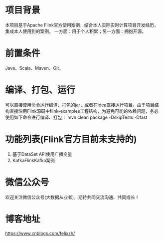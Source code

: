 # 项目背景

本项目基于Apache Flink官方使用案例，结合本人实际实时计算项目开发经历，集成本人使用到的案例。
一方面：用于个人积累；另一方面：拥抱开源。

# 前置条件

Java、Scala、Maven、Git。

# 编译、打包、运行
可以直接使用命令运行编译、打包的jar，或者在idea直接运行项目。由于项目结构直接沿用Flink源码中flink-examples工程结构，为避免可能的依赖问题，务必使用如下命令进行编译、打包：
mvn clean package -DskipTests -Dfast

# 功能列表(Flink官方目前未支持的)

1. 基于DataSet API使用广播变量
2. KafkaFlinkKafka案例


# 微信公众号

欢迎关注微信公众号(大数据从业者)，期待共同交流沟通、共同成长！

# 博客地址

https://www.cnblogs.com/felixzh/

